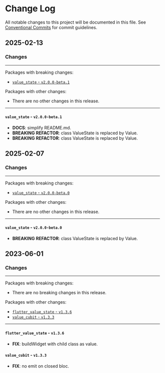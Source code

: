 # Change Log

All notable changes to this project will be documented in this file.
See [Conventional Commits](https://conventionalcommits.org) for commit guidelines.

## 2025-02-13

### Changes

---

Packages with breaking changes:

 - [`value_state` - `v2.0.0-beta.1`](#value_state---v200-beta1)

Packages with other changes:

 - There are no other changes in this release.

---

#### `value_state` - `v2.0.0-beta.1`

 - **DOCS**: simplify README.md.
 - **BREAKING** **REFACTOR**: class ValueState is replaced by Value.
 - **BREAKING** **REFACTOR**: class ValueState is replaced by Value.


## 2025-02-07

### Changes

---

Packages with breaking changes:

 - [`value_state` - `v2.0.0-beta.0`](#value_state---v200-beta0)

Packages with other changes:

 - There are no other changes in this release.

---

#### `value_state` - `v2.0.0-beta.0`

 - **BREAKING** **REFACTOR**: class ValueState is replaced by Value.


## 2023-06-01

### Changes

---

Packages with breaking changes:

 - There are no breaking changes in this release.

Packages with other changes:

 - [`flutter_value_state` - `v1.3.6`](#flutter_value_state---v136)
 - [`value_cubit` - `v1.3.3`](#value_cubit---v133)

---

#### `flutter_value_state` - `v1.3.6`

 - **FIX**: buildWidget with child class as value.

#### `value_cubit` - `v1.3.3`

 - **FIX**: no emit on closed bloc.

